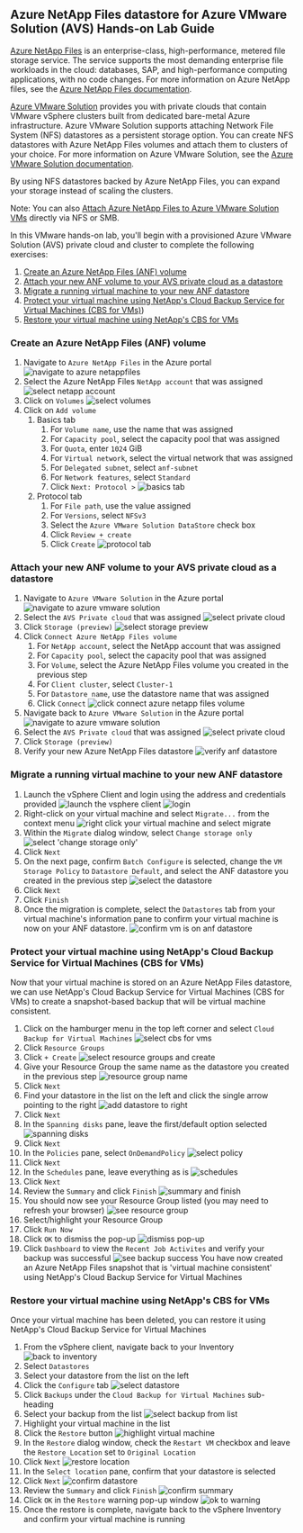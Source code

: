 ## Azure NetApp Files datastore for Azure VMware Solution (AVS) Hands-on Lab Guide

[Azure NetApp Files](https://azure.microsoft.com/services/netapp/) is an enterprise-class, high-performance, metered file storage service. The service supports the most demanding enterprise file workloads in the cloud: databases, SAP, and high-performance computing applications, with no code changes. For more information on Azure NetApp files, see the [Azure NetApp Files documentation](https://docs.microsoft.com/azure/azure-netapp-files/).

[Azure VMware Solution](https://azure.microsoft.com/services/azure-vmware/) provides you with private clouds that contain VMware vSphere clusters built from dedicated bare-metal Azure infrastructure. Azure VMware Solution supports attaching Network File System (NFS) datastores as a persistent storage option. You can create NFS datastores with Azure NetApp Files volumes and attach them to clusters of your choice. For more information on Azure VMware Solution, see the [Azure VMware Solution documentation](https://docs.microsoft.com/azure/azure-vmware/).

By using NFS datastores backed by Azure NetApp Files, you can expand your storage instead of scaling the clusters. 

Note: You can also [Attach Azure NetApp Files to Azure VMware Solution VMs](https://docs.microsoft.com/azure/azure-vmware/netapp-files-with-azure-vmware-solution) directly via NFS or SMB.

In this VMware hands-on lab, you'll begin with a provisioned Azure VMware Solution (AVS) private cloud and cluster to complete the following exercises:
1. [Create an Azure NetApp Files (ANF) volume](#create-an-azure-netapp-files-anf-volume)
2. [Attach your new ANF volume to your AVS private cloud as a datastore](#attach-your-new-anf-volume-to-your-avs-private-cloud-as-a-datastore)
3. [Migrate a running virtual machine to your new ANF datastore](#migrate-a-running-virtual-machine-to-your-new-anf-datastore)
4. [Protect your virtual machine using NetApp's Cloud Backup Service for Virtual Machines (CBS for VMs)](#protect-your-virtual-machine-using-netapps-cloud-backup-service-for-virtual-machines-cbs-for-vms))
5. [Restore your virtual machine using NetApp's CBS for VMs](#restore-your-virtual-machine-using-netapps-cbs-for-vms)

### Create an Azure NetApp Files (ANF) volume
1. Navigate to `Azure NetApp Files` in the Azure portal
![navigate to azure netappfiles](./img/create-anf-volume-step1.png)
1. Select the Azure NetApp Files `NetApp account` that was assigned
![select netapp account](./img/create-anf-volume-step2.png)
1. Click on `Volumes`
![select volumes](./img/create-anf-volume-step3.png)
1. Click on `Add volume`
    1. Basics tab
        1. For `Volume name`, use the name that was assigned
        1. For `Capacity pool`, select the capacity pool that was assigned
        1. For `Quota`, enter `1024` GiB
        1. For `Virtual network`, select the virtual network that was assigned
        1. For `Delegated subnet`, select `anf-subnet`
        1. For `Network features`, select `Standard`
        1. Click `Next: Protocol >`
![basics tab](./img/create-anf-volume-step4.png)
    1. Protocol tab
        1. For `File path`, use the value assigned
        1. For `Versions`, select `NFSv3`
        1. Select the `Azure VMware Solution DataStore` check box
        1. Click `Review + create`
        1. Click `Create`
![protocol tab](./img/create-anf-volume-step5.png)
### Attach your new ANF volume to your AVS private cloud as a datastore
1. Navigate to `Azure VMware Solution` in the Azure portal
![navigate to azure vmware solution](./img/attach-ds-step1.png)
1. Select the `AVS Private cloud` that was assigned
![select private cloud](./img/attach-ds-step2.png)
1. Click `Storage (preview)`
![select storage preview](./img/attach-ds-step4.png)
1. Click `Connect Azure NetApp Files volume`
    1. For `NetApp account`, select the NetApp account that was assigned
    1. For `Capacity pool`, select the capacity pool that was assigned
    1. For `Volume`, select the Azure NetApp Files volume you created in the previous step
    1. For `Client cluster`, select `Cluster-1`
    1. For `Datastore name`, use the datastore name that was assigned
    1. Click `Connect`
![click connect azure netapp files volume](./img/attach-ds-step5.png)
1. Navigate back to `Azure VMware Solution` in the Azure portal
![navigate to azure vmware solution](./img/attach-ds-step1.png)
1. Select the `AVS Private cloud` that was assigned
![select private cloud](./img/attach-ds-step2.png)
1. Click `Storage (preview)`
1. Verify your new Azure NetApp Files datastore
![verify anf datastore](./img/attach-ds-step7.png)
### Migrate a running virtual machine to your new ANF datastore
1. Launch the vSphere Client and login using the address and credentials provided
![launch the vsphere client](./img/migrate_vm_step1.png)
![login](./img/migrate_vm_step2.png)
1. Right-click on your virtual machine and select `Migrate...` from the context menu
![right click your virtual machine and select migrate](./img/migrate_vm_step5.png)
1. Within the `Migrate` dialog window, select `Change storage only`
![select 'change storage only'](./img/migrate_vm_step6.png)
1. Click `Next`
1. On the next page, confirm `Batch Configure` is selected, change the `VM Storage Policy` to `Datastore Default`, and select the ANF datastore you created in the previous step
![select the datastore](./img/migrate_vm_step7.png)
1. Click `Next`
1. Click `Finish`
1. Once the migration is complete, select the `Datastores` tab from your virtual machine's information pane to confirm your virtual machine is now on your ANF datastore.
![confirm vm is on anf datastore](./img/migrate_vm_step9.png)
### Protect your virtual machine using NetApp's Cloud Backup Service for Virtual Machines (CBS for VMs)
Now that your virtual machine is stored on an Azure NetApp Files datastore, we can use NetApp's Cloud Backup Service for Virtual Machines (CBS for VMs) to create a snapshot-based backup that will be virtual machine consistent.
1. Click on the hamburger menu in the top left corner and select `Cloud Backup for Virtual Machines`
![select cbs for vms](./img/backup_step1.png)
1. Click `Resource Groups`
1. Click `+ Create`
![select resource groups and create](./img/backup_step2.png)
1. Give your Resource Group the same name as the datastore you created in the previous step
![resource group name](./img/backup_step2b.png)
1. Click `Next`
1. Find your datastore in the list on the left and click the single arrow pointing to the right
![add datastore to right](./img/backup_step3.png)
1. Click `Next`
1. In the `Spanning disks` pane, leave the first/default option selected
![spanning disks](./img/backup_step4.png)
1. Click `Next`
1. In the `Policies` pane, select `OnDemandPolicy`
![select policy](./img/backup_step5.png)
1. Click `Next`
1. In the `Schedules` pane, leave everything as is
![schedules](./img/backup_step6.png)
1. Click `Next`
1. Review the `Summary` and click `Finish`
![summary and finish](./img/backup_step7.png)
1. You should now see your Resource Group listed (you may need to refresh your browser)
![see resource group](./img/backup_step8.png)
1. Select/highlight your Resource Group
1. Click `Run Now`
1. Click `OK` to dismiss the pop-up
![dismiss pop-up](./img/backup_step9.png)
1. Click `Dashboard` to view the `Recent Job Activites` and verify your backup was successful
![see backup success](./img/backup_step10.png)
You have now created an Azure NetApp Files snapshot that is 'virtual machine consistent' using NetApp's Cloud Backup Service for Virtual Machines
### Restore your virtual machine using NetApp's CBS for VMs
Once your virtual machine has been deleted, you can restore it using NetApp's Cloud Backup Service for Virtual Machines
1. From the vSphere client, navigate back to your Inventory
![back to inventory](./img/restore_step1.png)
1. Select `Datastores`
1. Select your datastore from the list on the left
1. Click the `Configure` tab
![select datastore](./img/restore_step3.png)
1. Click `Backups` under the `Cloud Backup for Virtual Machines` sub-heading
1. Select your backup from the list
![select backup from list](./img/restore_step4.png)
1. Highlight your virtual machine in the list
1. Click the `Restore` button
![highlight virtual machine](./img/restore_step5.png)
1. In the `Restore` dialog window, check the `Restart VM` checkbox and leave the `Restore Location` set to `Original Location`
1. Click `Next`
![restore location](./img/restore_step6.png)
1. In the `Select location` pane, confirm that your datastore is selected
1. Click `Next`
![confirm datastore](./img/restore_step7.png)
1. Review the `Summary` and click `Finish`
![confirm summary](./img/restore_step8.png)
1. Click `OK` in the `Restore` warning pop-up window
![ok to warning](./img/restore_step9.png)
1. Once the restore is complete, navigate back to the vSphere Inventory and confirm your virtual machine is running
